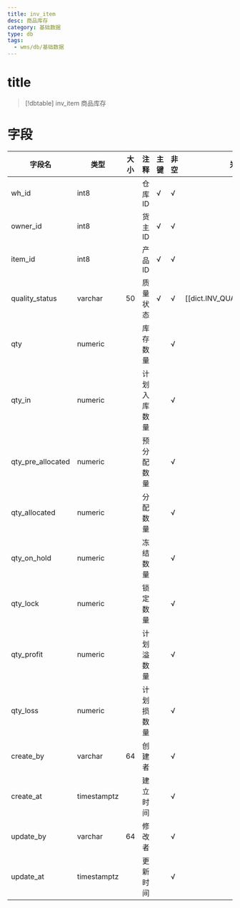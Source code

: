 ```yaml
---
title: inv_item
desc: 商品库存
category: 基础数据
type: db
tags:
  - wms/db/基础数据
---
```


# title
>[!dbtable] inv_item
> 商品库存

# 字段
| 字段名 | 类型 | 大小 | 注释 | 主键 | 非空 | 关联 |
| --- | --- | --- | --- | --- | --- | --- |
| wh_id | int8 |  | 仓库ID | √ | √ |  |
| owner_id | int8 |  | 货主ID | √ | √ |  |
| item_id | int8 |  | 产品ID | √ | √ |  |
| quality_status | varchar | 50 | 质量状态 | √ | √ | [[dict.INV_QUALITY_STATUS]] |
| qty | numeric |  | 库存数量 |  | √ |  |
| qty_in | numeric |  | 计划入库数量 |  | √ |  |
| qty_pre_allocated | numeric |  | 预分配数量 |  | √ |  |
| qty_allocated | numeric |  | 分配数量 |  | √ |  |
| qty_on_hold | numeric |  | 冻结数量 |  | √ |  |
| qty_lock | numeric |  | 锁定数量 |  | √ |  |
| qty_profit | numeric |  | 计划溢数量 |  | √ |  |
| qty_loss | numeric |  | 计划损数量 |  | √ |  |
| create_by | varchar | 64 | 创建者 |  | √ |  |
| create_at | timestamptz |  | 建立时间 |  | √ |  |
| update_by | varchar | 64 | 修改者 |  | √ |  |
| update_at | timestamptz |  | 更新时间 |  | √ |  |

